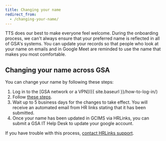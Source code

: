 ```yaml
---
title: Changing your name
redirect_from:
  - /changing-your-name/
---
```


TTS does our best to make everyone feel welcome. During the onboarding process, we can't always ensure that your preferred name is reflected in all of GSA's systems. You can update your records so that people who look at your name on emails and in Google Meet are reminded to use the name that makes you most comfortable.

## Changing your name across GSA

You can change your name by following these steps:

1. Log in to the [GSA network or a VPN]({{ site.baseurl }}/how-to-log-in/)
1. Follow [these steps](https://corporateapps.gsa.gov/files/HR-Links-Guide_-Changing-Your-Name_Final-Oct-2020docx.pdf).
1. Wait up to 5 business days for the changes to take effect. You will receive an automated email from HR links stating that it has been submitted.
1. Once your name has been updated in GCIMS via HRLinks, you can submit a GSA IT Help Desk to update your google account.

If you have trouble with this process, [contact HRLinks support](https://corporateapps.gsa.gov/hr-links/hr-links-support/).
